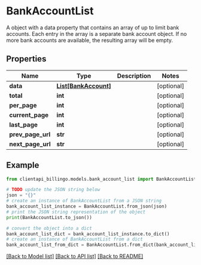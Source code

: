 # BankAccountList

A object with a data property that contains an array of up to limit bank accounts. Each entry in the array is a separate bank account object. If no more bank accounts are available, the resulting array will be empty.

## Properties

Name | Type | Description | Notes
------------ | ------------- | ------------- | -------------
**data** | [**List[BankAccount]**](BankAccount.md) |  | [optional] 
**total** | **int** |  | [optional] 
**per_page** | **int** |  | [optional] 
**current_page** | **int** |  | [optional] 
**last_page** | **int** |  | [optional] 
**prev_page_url** | **str** |  | [optional] 
**next_page_url** | **str** |  | [optional] 

## Example

```python
from clientapi_billingo.models.bank_account_list import BankAccountList

# TODO update the JSON string below
json = "{}"
# create an instance of BankAccountList from a JSON string
bank_account_list_instance = BankAccountList.from_json(json)
# print the JSON string representation of the object
print(BankAccountList.to_json())

# convert the object into a dict
bank_account_list_dict = bank_account_list_instance.to_dict()
# create an instance of BankAccountList from a dict
bank_account_list_from_dict = BankAccountList.from_dict(bank_account_list_dict)
```
[[Back to Model list]](../README.md#documentation-for-models) [[Back to API list]](../README.md#documentation-for-api-endpoints) [[Back to README]](../README.md)


